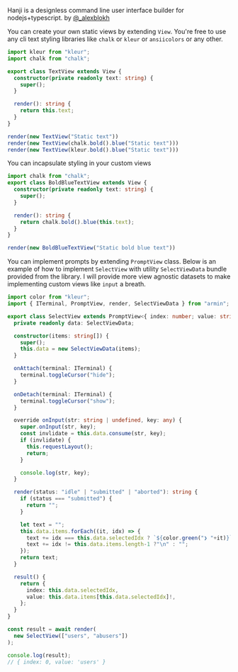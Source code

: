 Hanji is a designless command line user interface builder for nodejs+typescript.
by [@_alexblokh](https://twitter.com/_alexblokh)

You can create your own static views by extending `View`. You're free to use any 
cli text styling libraries like `chalk` or `kleur` or `ansiicolors` or any other.
```typescript
import kleur from "kleur";
import chalk from "chalk";

export class TextView extends View {
  constructor(private readonly text: string) {
    super();
  }

  render(): string {
    return this.text;
  }
}

render(new TextView("Static text"))
render(new TextView(chalk.bold().blue("Static text")))
render(new TextView(kleur.bold().blue("Static text")))
```

You can incapsulate styling in your custom views
```typescript
import chalk from "chalk";
export class BoldBlueTextView extends View {
  constructor(private readonly text: string) {
    super();
  }

  render(): string {
    return chalk.bold().blue(this.text);
  }
}

render(new BoldBlueTextView("Static bold blue text"))
```

You can implement prompts by extending `PromptView` class.
Below is an example of how to implement `SelectView` with utility `SelectViewData` bundle provided from the library.
I will provide more view agnostic datasets to make implementing custom views like `input` a breath.
```typescript
import color from "kleur";
import { ITerminal, PromptView, render, SelectViewData } from "armin";

export class SelectView extends PromptView<{ index: number; value: string }> {
  private readonly data: SelectViewData;

  constructor(items: string[]) {
    super();
    this.data = new SelectViewData(items);
  }

  onAttach(terminal: ITerminal) {
    terminal.toggleCursor("hide");
  }

  onDetach(terminal: ITerminal) {
    terminal.toggleCursor("show");
  }

  override onInput(str: string | undefined, key: any) {
    super.onInput(str, key);
    const invlidate = this.data.consume(str, key);
    if (invlidate) {
      this.requestLayout();
      return;
    }

    console.log(str, key);
  }

  render(status: "idle" | "submitted" | "aborted"): string {
    if (status === "submitted") {
      return "";
    }

    let text = "";
    this.data.items.forEach((it, idx) => {
      text += idx === this.data.selectedIdx ? `${color.green("❯ "+it)}` : `  ${it}`;
      text += idx != this.data.items.length-1 ?"\n" : "";
    });
    return text;
  }

  result() {
    return {
      index: this.data.selectedIdx,
      value: this.data.items[this.data.selectedIdx]!,
    };
  }
}

const result = await render(
  new SelectView(["users", "abusers"])
);

console.log(result);
// { index: 0, value: 'users' }
```